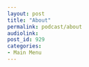 ```yaml
---
layout: post
title: "About"
permalink: podcast/about
audiolink: 
post_id: 929
categories: 
- Main Menu
---
```


